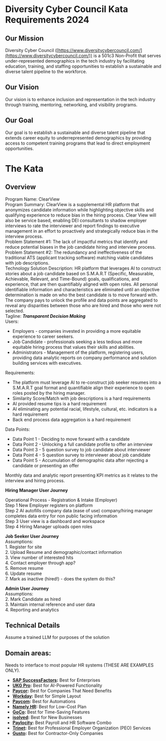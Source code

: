 # Diversity Cyber Council Kata Requirements 2024

## Our Mission

Diversity Cyber Council ([https://www.diversitycybercouncil.com/](https://www.diversitycybercouncil.com/)) is a 501c3 Non-Profit that serves under-represented demographics in the tech industry by facilitating education, training, and staffing opportunities to establish a sustainable and diverse talent pipeline to the workforce.

## Our Vision

Our vision is to enhance inclusion and representation in the tech industry through training, mentoring, networking, and visibility programs.

## Our Goal

Our goal is to establish a sustainable and diverse talent pipeline that extends career equity to underrepresented demographics by providing access to competent training programs that lead to direct employment opportunities. 

# The Kata 

## Overview												

Program Name: ClearView											  
Program Summary: ClearView is a supplemental HR platform that anonymizes candidate information while highlighting objective skills and qualifying experience to reduce bias in the hiring process. Clear View will also be service based, enabling DEI consultants to shadow employer interviews to rate the interviewer and report findings to executive management in an effort to proactively and strategically reduce bias in the interview process. 											  
Problem Statement \#1: The lack of impactful metrics that identify and reduce potential biases in the job candidate hiring and interview process.  												  
Problem Statement \#2: The redundancy and ineffectiveness of the traditional ATS (applicant tracking software) matching viable candidates with job descriptions. 												  
Technology Solution Description: HR platform that leverages AI to construct stories about a job candidate based on S.M.A.R.T (Specific, Measurable, Achievable, Relevant, and Time-Bound) goals, qualifications, and experience, that are then quantifiably aligned with open roles. All personal identifiable information and characteristics are eliminated until an objective determination is made on who the best candidate is to move forward with. The company pays to unlock the profile and data points are aggregated to reveal any disparities between those who are hired and those who were not selected. 									  
Tagline: ***Transparent Decision Making***																					  
Users: 

* Employers \- companies invested in providing a more equitable experience to career seekers.  
* Job Candidate \- professionals seeking a less tedious and more equitable hiring process that values their skills and abilities.  
* Administrators \- Management of the platform, registering users, providing data analytic reports on company performance and solution building services with executives.

Requirements:

* The platform must leverage AI to re-construct job seeker resumes into a S.M.A.R.T goal format and quantifiable align their experience to open roles posted by the hiring manager.  
* Similarity Score/Match with job descriptions is a hard requirements   
* AI provided resume tips is a hard requirement   
* AI eliminating any potential racial, lifestyle, cultural, etc. indicators is a hard requirement   
* Back end process data aggregation is a hard requirement 

Data Points: 

* Data Point 1 \- Deciding to move forward with a candidate   
* Data Point 2 \- Unlocking a full candidate profile to offer an interview   
* Data Point 3 \- 5 question survey to job candidate about interviewer  
* Data Point 4 \- 5 question survey to interviewer about job candidate   
* Data Point 5 \- Accumulation of demographic data after rejecting a candidate or presenting an offer 

Monthly data and analytic report presenting KPI metrics as it relates to the interview and hiring process. 

**Hiring Manager User Journey**

Operational Process \- Registration & Intake (Employer)						  
Step 1	New Employer registers on platform 					  
Step 2	AI autofills company data (ease of use) company/hiring manager completes data entry for non public facing information 					  
Step 3	User view is a dashboard and workspace  
Step 4 Hiring Manager uploads open roles 				  
					  
**Job Seeker User Journey**   
Assumptions:  
1\. Register for site  
2\. Upload Resume and demographic/contact information  
3\. View number of interested hits  
4\. Contact employer through app?  
5\. Remove resume  
6\. Update resume  
7\. Mark as inactive (hired\!) \- does the system do this?

**Admin User Journey**  
Assumptions:  
2\. Mark Candidate as hired  
3\. Maintain internal reference and user data  
4\. Reporting and analytics

## Technical Details

Assume a trained LLM for purposes of the solution

## Domain areas:

Needs to interface to most popular HR systems (THESE ARE EXAMPLES ONLY). 

* [**SAP SuccessFactors**](https://www.forbes.com/advisor/business/software/best-human-resource-management-systems/#sap_successfactors_section)**:** Best for Enterprises  
* [**UKG Pro**](https://www.forbes.com/advisor/business/software/best-human-resource-management-systems/#ukg_pro_section)**:** Best for AI-Powered Functionality  
* [**Paycor**](https://paycor.pxf.io/c/1955282/2051965/16018?subid1=FARjf61zfJc8mSIASN64JJ_ZV30MLT74ImK&subid2=%2Fadvisor%2Fbusiness%2Fsoftware%2Fbest-human-resource-management-systems%2F&subid3=Advisor_US)**:** Best for Companies That Need Benefits  
* [**Workday**](https://www.forbes.com/advisor/business/software/best-human-resource-management-systems/#workday_section)**:** Best for Simple Layout  
* [**Paycom**](https://www.forbes.com/advisor/business/software/best-human-resource-management-systems/#paycom_section)**:** Best for Automations  
* [**Namely HR**](https://www.forbes.com/advisor/business/software/best-human-resource-management-systems/#namely_hr_section)**:** Best for Low-Cost Plan  
* [**GoCo**](https://appwiki.nl/link/brand/CsUdO7vU7tLAPB9f3y9u40mwXgJbDODw?sub1=FARjf61zfJc8mSIASN64JJ_oPEUauVVZh5e)**:** Best for Time-Saving Features  
* [**isolved**](https://www.forbes.com/advisor/business/software/best-human-resource-management-systems/#isolved_section)**:** Best for New Businesses  
* [**Paylocity**](https://explore.paylocity.com/7sqob0bt0pdf)**:** Best Payroll and HR Software Combo  
* [**Trinet**](http://businesscom.go2cloud.org/aff_c?offer_id=45&aff_id=1075&aff_sub=FARjf61zfJc8mSIASN64JJ_uWjRh21Egob6)**:** Best for Professional Employer Organization (PEO) Services  
* [**Gusto**](https://gusto.pxf.io/qn6bLg)**:** Best for Contractor-Only Companies